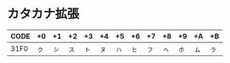 # カタカナ拡張

|CODE|+0|+1|+2|+3|+4|+5|+6|+7|+8|+9|+A|+B|+C|+D|+E|+F|
|----|--|--|--|--|--|--|--|--|--|--|--|--|--|--|--|--|
|31F0| ㇰ | ㇱ | ㇲ | ㇳ | ㇴ | ㇵ | ㇶ | ㇷ | ㇸ | ㇹ | ㇺ | ㇻ | ㇼ | ㇽ | ㇾ | ㇿ |
